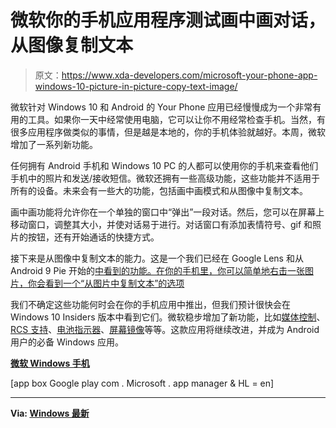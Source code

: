 # 微软你的手机应用程序测试画中画对话，从图像复制文本

> 原文：<https://www.xda-developers.com/microsoft-your-phone-app-windows-10-picture-in-picture-copy-text-image/>

微软针对 Windows 10 和 Android 的 Your Phone 应用已经慢慢成为一个非常有用的工具。如果你一天中经常使用电脑，它可以让你不用经常检查手机。当然，有很多应用程序做类似的事情，但是越是本地的，你的手机体验就越好。本周，微软增加了一系列新功能。

任何拥有 Android 手机和 Windows 10 PC 的人都可以使用你的手机来查看他们手机中的照片和发送/接收短信。微软还拥有一些高级功能，这些功能并不适用于所有的设备。未来会有一些大的功能，包括画中画模式和从图像中复制文本。

画中画功能将允许你在一个单独的窗口中“弹出”一段对话。然后，您可以在屏幕上移动窗口，调整其大小，并使对话易于进行。对话窗口有添加表情符号、gif 和照片的按钮，还有开始通话的快捷方式。

接下来是从图像中复制文本的能力。这是一个我们已经在 Google Lens 和从 Android 9 Pie 开始的[中看到的功能。在你的手机里，你可以简单地右击一张图片，你会看到一个“从图片中复制文本”的选项](https://www.xda-developers.com/android-p-beta-3-google-pixel-2-xl/)

我们不确定这些功能何时会在你的手机应用中推出，但我们预计很快会在 Windows 10 Insiders 版本中看到它们。微软稳步增加了新功能，比如[媒体控制](https://www.xda-developers.com/your-phone-app-windows-10-controlling-music-playback/)、 [RCS 支持](https://www.xda-developers.com/your-phone-galaxy-s20-z-flip-rcs-copy-paste/)、[电池指示器](https://www.xda-developers.com/microsoft-your-phone-windows-10-battery-indicator-phone-calls/)、[屏幕镜像](https://www.xda-developers.com/microsoft-your-phone-app-enables-notification-syncing-screen-mirroring/)等等。这款应用将继续改进，并成为 Android 用户的必备 Windows 应用。

**[微软 Windows 手机](https://www.microsoft.com/en-us/p/your-phone/9nmpj99vjbwv?activetab=pivot:overviewtab)**

[app box Google play com . Microsoft . app manager & HL = en]

* * *

**Via: [Windows 最新](https://www.windowslatest.com/2020/06/02/microsofts-your-phone-app-for-windows-10-to-get-new-features/)**